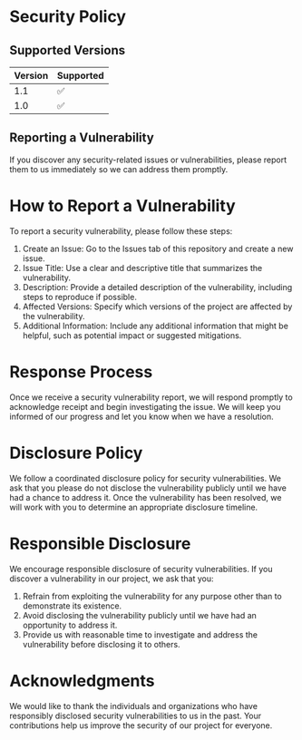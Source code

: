 # Security Policy

## Supported Versions


| Version | Supported          |
| ------- | ------------------ |
| 1.1     | :white_check_mark: |
| 1.0     | :white_check_mark: |



## Reporting a Vulnerability

If you discover any security-related issues or vulnerabilities, please report them to us immediately  so we can address them promptly.

# How to Report a Vulnerability

To report a security vulnerability, please follow these steps:

  1. Create an Issue: Go to the Issues tab of this repository and create a new issue.
  2. Issue Title: Use a clear and descriptive title that summarizes the vulnerability.
  3. Description: Provide a detailed description of the vulnerability, including steps to reproduce if possible.
  4. Affected Versions: Specify which versions of the project are affected by the vulnerability.
  5. Additional Information: Include any additional information that might be helpful, such as potential impact or suggested mitigations.

# Response Process

Once we receive a security vulnerability report, we will respond promptly to acknowledge receipt and begin investigating the issue. We will keep you informed 
of our progress and let you know when we have a resolution.

# Disclosure Policy

We follow a coordinated disclosure policy for security vulnerabilities. We ask that you please do not disclose the vulnerability publicly until we have had a 
chance to address it. Once the vulnerability has been resolved, we will work with you to determine an appropriate disclosure timeline.


# Responsible Disclosure

We encourage responsible disclosure of security vulnerabilities. If you discover a vulnerability in our project, we ask that you:

  1. Refrain from exploiting the vulnerability for any purpose other than to demonstrate its existence.
  2. Avoid disclosing the vulnerability publicly until we have had an opportunity to address it.
  3. Provide us with reasonable time to investigate and address the vulnerability before disclosing it to others.

# Acknowledgments

We would like to thank the individuals and organizations who have responsibly disclosed security vulnerabilities to us in the past. 
Your contributions help us improve the security of our project for everyone.
